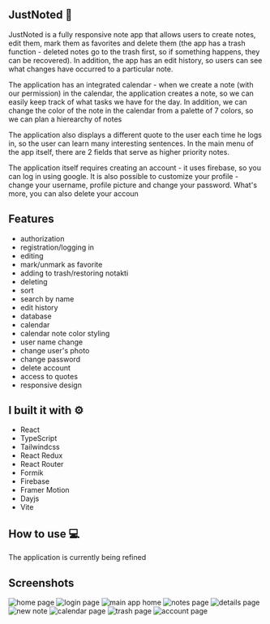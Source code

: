 ## JustNoted :blue_book:

JustNoted is a fully responsive note app that allows users to create notes, edit them, mark them as favorites and delete them (the app has a trash function - deleted notes go to the trash first, so if something happens, they can be recovered). In addition, the app has an edit history, so users can see what changes have occurred to a particular note.

The application has an integrated calendar - when we create a note (with our permission) in the calendar, the application creates a note, so we can easily keep track of what tasks we have for the day. In addition, we can change the color of the note in the calendar from a palette of 7 colors, so we can plan a hierearchy of notes

The application also displays a different quote to the user each time he logs in, so the user can learn many interesting sentences. In the main menu of the app itself, there are 2 fields that serve as higher priority notes.

The application itself requires creating an account - it uses firebase, so you can log in using google.
It is also possible to customize your profile - change your username, profile picture and change your password. What's more, you can also delete your accoun

## Features

- authorization
- registration/logging in
- editing
- mark/unmark as favorite
- adding to trash/restoring notakti
- deleting
- sort
- search by name
- edit history
- database
- calendar
- calendar note color styling
- user name change
- change user's photo
- change password
- delete account
- access to quotes
- responsive design

## I built it with :gear:

- React
- TypeScript
- Tailwindcss
- React Redux
- React Router
- Formik
- Firebase
- Framer Motion
- Dayjs
- Vite

## How to use :computer:

The application is currently being refined

## Screenshots

![home page](https://lh3.googleusercontent.com/pw/AJFCJaVpG8w7Z-YLer7r9Hoc63Y9Bwt0KVONerZ30Ab67YKcC2sCT3Cqo9-wlViQT_d1mqI0QQvCc4UdDXqgL7etgNitxW1So8coRJEnPsOhtMpfa-blJNiN2HZHvczjwyah0ca71VYz58AA67Qj8t4uavRprN9XcU6p7oem7PB2sQQRojUwIR7sB_YQ9CLd1oVRtoCK0RROpvGSQjIFA-X_OdgL8TB-1v2hb0wvEZotAcH1B1PX8r7k_yzohMWonAsV1J3046020IYnO_znJkHFx2QjdrM3q3p3PvzrlF1akHTbfoIvh0yMvELDHFV6CElsM7iwl9CtTDUa42QvUxEpxSyvr-8V01R-HtYP4xrQu-WIwvoW5oGVft9r3xYxs4z0cvHVJAhdXc52vkSBL4Gi4PyjX6pbfXJm7eRztnqetiBUQLPpuEw97KX4LcEMAgm_DfGukNFjJv8mbFHtLyXowIWKIbs9FdwcZc0pP_pCF6rNGm6xkyqGeoAn05VggPJdAFgPsXNCzwrffU_uCMMvC22iZ2BFdQ82jWhcqATYuaHzyfANq0fanB92CG6IZRggGP5bCcIvab7BgstjbHuNVRvnUckoxS-3y1-snz49USrNOHMBDa5dow1Vymth-AEWgx0FZ_yFohNXhM1Gy1L18qoJU_It-SWqMm9F-ER9RZmj5T8zPqEq6elZzDMVbG2bL-BN2fk7Ba8F-hYOCMRxva5XXO2KahbBY5tggm1MpG6BYgpcTU4l2MphONyxn5xvMkubqDN6RqG-2X4oy0yljayT4ho0hENP6aOAys9a0_0eUyM4teVNTDdVzUm3V-sXrw38O8GThklDNcZTlvwkyHQ7i3jQAvKLCVELZok-nWQWK7g4hrqOqXI9EjriAlu-Po2Mtn7UV2TogBbPDHKusyvvGFRRE8TrWuk50UOUBIU1y3_kNd_la2eJKqWg=w1918-h1042-s-no?authuser=0)
![login page](https://lh3.googleusercontent.com/pw/AJFCJaW8kDzaNgaSzqAAOczIrf4do1E-psjn1WnX_8qiVVGi7Ykk_gQgOypSCFTOjxyoVueByxZ0aY8_TFLrCExAMYoOpQ-Y-kj50fYQyKct7y13Y7rq4uCG-zUu-I2dKztkmGqhD5pyjRTLhm_4KNq8oEDYp_lClDmwhJkX6ekowhuW71X3ZS3o_-_c_IiYdP7Gd3Cgtjzu0bU9TYXUDsc3QmhROVqbLhKa9Jzn-kxmV9W_Dd4E80_7xZqofnl4Ok54gTdt-YjnpiWxgjGwS4OVOLiT2cr2aXXAeh1mSfs-5jUccuG0I6AuSGOCvS1VPgYko_Gc6UvejHagXGv0wYUMSNk2cqfFPFI9IouCOGkNc5juHUYOPnYO2iiADnvOa5m3uKItCM7kT6srwlCH00UCQWyZ5v3EoyELha7mzWdXf1sWfzLUFTMtqNAYrrJ-JNaOaI6fjrgzufD0YhssAJTPcE68fIvUcYcM2031MGa34KEAllLpGnpdLEfljl2YqtBD65huDs9aUVwfbwZBMepnq4ZjlCJgGoDPTx2J90I2zo6DWnhP3WuOxaz3COwtw5rClvVcDPm2Iv-H5f-o7-Uckr0ujO5ZmueaETwVjwVsMXB4WAxmNIUcI-_Bkiv4SSz6XvJ3fwoE0zcYyy5swxvDB5RhkcD0Y2rHfVCI17vSvRn9Q7aA7wCMu5VD96gpzDYHV0-WpvUhWhPjwaSM9iLoH4iVpXBh54G4dvZ29T4m9KfkFtUrpjCT4N0cR2nvnOFLbtDx2-qed1b2r1OMaYtuGXssbSLqs9OnGkM5GGEH5w8L_sQIwAuzaHKHHb_veztyqFVJnuTkeFLQm-A3knfnS0LlNym-6QofLkZ16frQ04NfNC5L7THFSO4RWCtUT0OsLTDcxArsqALBtJYWCEvj28J4jccCGQ-8eYeDv5OqoLJbtPbgltJwYsDOgUg-=w1366-h768-s-no?authuser=0)
![main app home](https://lh3.googleusercontent.com/pw/AJFCJaXsQIaPovvPvrp_OxaTSl-7JK2X5RD6Y24Ze8fz2SVNktRV6itqLkAN0xqnfoaQaBQsebq264SFDbopJQybjpDHwNk_7ym9atgWfmUtlcA4ZNhohcY9TsKyKvt7k7DfDCD3g9d70Qv4yp3A_XWv-Ks3tTQbRGl8x6b0qMrjzcWZrYnPeci1JuNoInskVQAuD6yHibY-uOHX7eMMidpYLxOVM8TkVdCh5wLYEinztA9wjg3jFHZIVxiWrK7ILfGXcD92eBat8KJDhefkBF8u0uPzL_dI-u-gq3S5vagg0tviP_GIW7pwXYs-fxxnzNEaZcvgZYdfYUD5egqb7BYsYnWolYTDIGck3R2LAjGCbdl6lQ-4LeVDC0qvt6Oqtkh9Vy42nHrL-s8KXbQO5ORf6te-ndxtyYUWkMNZMlXYy8unU6ElT-CmJ8McEvn00SchCXm8uleyvm9D60gvd4cFxEQrgEFkyO9-W9b61xM-MggNMnEzYdkfOMycA2lURdrZFAVa7mj7mI4PAIHd9baRHgKxZHb7DhHFfVc8Iu8xjheWAPi9lqffRqjRloHxYq9uIFSPiMeMLwEKjDk2-GzHC7mNZiIvRFtVdHx2nkHsmgTm_z2BbizcgR-ggSm-OY-T9c9kxU51qr1cjAX7778zO__pNw8sD_L5_dQY-DljRJIgaYUPgqR15hw-TSVsKwnL_6XmeWuGNvR4cb8bf_vaWWM6f0d7SZt66Qj6q2Jomf_XnSnoxmd2ls1DToIYx7w4W1BKEDzeVrtq8oaDjZuMBayAnpxgn-diAj83oEwRUQJ-OOAsjmij_iiTz3OBz6H_Ypznt9kutKCxs3zjpjsiO2Nh9sieZJl1zdy_gBU7qUvIqg4v7t0-C5g3WdV9OaU9BzB91GQR7xt6xGMpUFMev9LdlgZ7eK3ac3s0vlHtefq4ZWFxsdKH8JSWByTO=w1366-h768-s-no?authuser=0)
![notes page](https://lh3.googleusercontent.com/pw/AJFCJaUw064u5Y6xWSzgHnyvj6C3dtUf8exPxvKwePB0WWhtKpG7VZ9aVyM6-p1f7OKQSpwS4OIs6IBUpupK4mkIm-JM5tUktdyv_MnjLRaNxU0ysWdQUXkgM1Oy7GDS36AXtpF-1BpmApFkymQInyUX7NLY4CGt7Qh-4t97L0-VdPd_pQUgIY8WU0wXLpX6i2ym9nLpKxFv9W623MMwz4ggg_jK3JXYPsbCa5-WBGxIMNQwcGjQCqjgb4FQSw_fSWxiAB1-jH_c9bZmUigvJGpGkzX_dRQCXNpLlqwhVJje4-2jZEc2yZSd5dHyNGtKSHBtQjzXgRz_zdbc3Co7w0gy1aAoT_eN-VZx3iBYwNDWT8tYu5n3U8fp4DDgTxUWk4ejFqJy94zRkh7UtXonEqnK-QX6J6Rs9Q0CRctQVLosKi-YYRL9Ex5WkdZ-c8bjxw6PaIzj0A8oW2k9YBGNU11IdjfxgeZC2JuGrf6iGKstcJp2-KJ2SCER8gdIgEZfg2ANTiqmT-QuexyUsKDeOyZZtEQbbh55S01dBKMja3wpywVenzAw8EPQ1-Le6bh7dMrX_4fRZa5LFqSBNAe9TlT20w6RZXUiiBF0xPzRS8kTElys_SsX0n1CTLSb6VW841im5R95CMrRMgCnWfdDorftAaoNb3r52Ltv6USGGAkWBRMI3FjFEWV49FArUAf4YjuenN5bPIIAqFsxoZBBfysG4kSWpgHKSgcPMVBUP-__1hOzPW4aMLa1uhM3mk-xF3c_sBMjomcGCz5znUVw1ahQGUoTOQCd_jp9uzsWBtlNS04dzu3FqenYICXrfLltUuJkQWyPNJMy3Uqx4XZgmpZovKM8B4f7C28Qg2S7AXi5oGjnrlr4wuLaUW3Ro_lYKkgIDfwVq8a4fBs3mVXw6Slikf2Ob5YnTOebCinBuPE5r6hOFtHUqVxLzsTw-UBt=w1366-h768-s-no?authuser=0)
![details page](https://lh3.googleusercontent.com/pw/AJFCJaUDJ3x7uFSuBL-bV5LngVdZdmsrYSbdVRqiPtQk7OT34gh3WUlULu3TxBEcSLc-TZbC1vtbhlpfekBgGfTDnihXOtK117YrORwwbWL_8ObUmJx31ilKFDjT2ENMQCPszpY_j1iyuGXitmxcPyWI2ur6rH93jiZ73iSI7neIUdgZfU_Hm3LO08cq8qC4pu6UteNkK2RaaEatiVlpecpwxdEFVtNRJNqeF29eQbs_I8eBEqKr0acNSwETE6gYKPdu4sfU67W_fSPB4bs4JT66N-Dxzcud-PoKrqvI-HJ8k_BiVS440HD_QhIit1k3G1BKVNo7BcL08hzkR_d_95TZHB6FjG7iUbmougy7gFKbnXYTI-qEFPTtAOOuadisU9Khwibgr7LL1C1W9oDtoHA7yFukmv8TGaWKmYec2hhAiRVDJqHp3QiW_CdEl4CP5VfB7q4Q41-HY9KmxgfooN4Ogi29UnHPJdoXB771ihO7xsiWSqvgrir6HlrJyFJG71idHdBkTFTu7qX-IfV_6LLaG4uxYwHovrQgs7avS7UwwCToTEVKAqfDx6bu49HZLJcGXbduh9aweMpJMkJOkuaxpx2TPHZ6EPpmEw2_ORaW7dCXIJ7dCisU1i9YqBRvzjLR1upZFajQlS4yuIIurWy7RiiZZV9RTDMyQXEW6peLb05IFopsYBWUasJf7OmSQ-UKOVtry5hJkCrgl-yeKnfKWumDDd3B494BPBJxZf94s9_6Pe-2zoiX6smSyhmLNlt5o92pNIQEFKScTjBEEs8aB8KnJfJdMrLr_0O8qBC_nw6PAlZ6mJZ_19KYPhJz9UYyyDTNoP179h4z5wfNrCVBgth8UG3SOMNWwZLJ94gT8ULxBpO9kDIkx-_cgdEFSpwNsVKZvrmF59pxzAVYIGHuHp3G8ZxpfmgI-t4XBdKgD4YBbrK5ZPCW3o86GnsI=w1366-h768-s-no?authuser=0)
![new note](https://lh3.googleusercontent.com/pw/AJFCJaUF5j-BgOvP_ewdYnUaPoZt2ev-KFJfVBeVAU_ZO10YqIv-KuX52uq0yhsWzH9Rm3udmIlEcXYamHVl6YmkvFS95acTdUiY7kmk-LSYrXrw98DU07KOrV3etSxBvwff1sSJSKInKTRjev8nGc6ZXeChsQ1idUUe18foD0dy0ZzY96ehhCw462hLUxIVVemkTi7aiQ0_0NDFD4J05O75ejVWoqvMIIXsqyw3I_hkZwvIwkuT1FYe4dswkDSZgTp8HnnujgcLnHryqBQ8aAtUyUZzXpq5J65rgfjQzSUqWbOEp3wYhTt59_N1cQ1qgpeRgAOtIsEF0jJvkn2AuNJtryoNp_d1BeFOXdFLTwvQM_PO7Dh9D-1Bvx5Zd3gaYDAt4NRL_2zecvlz1pEZ-X-OrLEshC4mU1aTl0jaf5U7xMlvm5dZfPpm6ASRhP6PbkxG3_5JXmmEWBbY8uLW6cD8MwEp8P11kr_sFfGFMzdRe04sBk4u-XFoF0vE1WGg7w0ipg2eDXVvytJE7U1yZNtcK9ZLHvuR2RNuk7uGFhHVMrNbZRK0XqdUhgn0YnrEx3WTaUB6SQrDIp4aAmqgoeo6MuFtfGAC_F3fOibdp9YycaW4qkJibEHKc0Rc2OSnSd3mZdMAerx53rCJPhHU3XQvPud5my9oCxJITwtlu2vzKUp1fBVrNCTD3Ai8qphwtXhTNHh0GaTFJr4pfrKCmYBD8c3QPNMhvvqpFxKjeKEA7kTFniXmpDLR66j7nyfY1UPiU4LQgK_0cBhT0jiKsV6fYcJ7XZbgKenjDr2PzwTeTfHLah2EzcfzBTqOxRvpNBeLDlwNt2Ov-u00K2Pe1dRboY-IHXQGH0qOd_sp_bYVw-wExJcQhf4CS984hnOuEwnus74O1XBqx5ReBHBYQTWl9v7ey_KThcwoi3e6qpT2-J8IUxsmEhoXxMmS3YUc=w1366-h768-s-no?authuser=0)
![calendar page](https://lh3.googleusercontent.com/pw/AJFCJaXAbnb9Y5y09Zv1tnA1RdzhuVQIq7v1L98h0jhZpXr7FEcCrn9cfhj5d7eQNyUhUGa_dZW2sgZZoL6wjjsre9UAP3nOIB8d7I7-IhVJKFcIL_Mgj9XHXVrwac49hIaGWKM9HGH7XhS5B4YUzF_NBdcvowUE1MHnPuINlnY6nvnFK47T1kkXsMwasHFZ25WbOauhWkq1VtxRzINQABP3quzaQ04qgYGagCL8hV81JiIXRNfdMHPgkFAInvycA0-OGoWXt6I4IYcCgCt87KRDK7pkDNRDiGFGSQQJ9zmn4JnkfpF6SOcP469WUTRl7gkE-x0JYvTazeUMi26RNTjsebgMG2c9wxKsI3t_IXk4OXrPTLJLNp-1Yl1wbXorirqLdDLVFq0X7HFxOkZLUmRuT94tbVTvObV2y8XtiOEjXC_hsTCUyt2nm5b0CenBfe4OykRXoCokRXJnWBE6z60_PxG15w6rtqpBZYt4kCTMz23SbzBvB54GRHewSdMURIty0iqv4kmerY5-FC2ZjZsISPHqK_V0aLFOJzEgIhb_FvP_iiuNGHAFZqywJ-vaonjetN1Bz7R2ThUWmavz89Sa7pP1iHlz35AGVtCagu-Ukl56MuXGL7owNgNCRXVm4pyWNkUfAysQTZllgoDobVs899Tduxi1iu988EV2YSA5zqwJ2KSQ_z_RzKYwpQcHRnq_SvRZEvQdMIbd2sYzPWuxzdHUhHQD-B9m7dxlG0lm6TLl2bNT5PilIDqQle2bnCbgSJzHrycGbbhfh1VunEgrpZ4DMsg6SvzM_CTgJKWFNJvkgL4VezmDeWVSz3FL4WZwnkR4ok5lCxB2meoSoka70-A0RuJEB-8bChfgFBcQoadrESF2xtW6DImvIeQ4puaTgQ34LMAKhSgkgSP00Zqs3I9XeAZGsoJvzbJTzYBoYqp_ft01ra_N2JWmm33p=w1366-h768-s-no?authuser=0)
![trash page](https://lh3.googleusercontent.com/pw/AJFCJaXWZ4ENBtyxtOEownRQmuS3IB3pbiuvG0M-RzDhNN0Ln3DRPfchugIgO_aP3StDu7Vb0MytZicovClFqMKQBQFWcsrezfhZUTTEQIeeOGfix1se_vekmoAEsfWEK50mZ4Hvuw9Yjy3eRJxpc_WSTVDmJDPMQ7kLIpY4ZVCaRioDBPKxuhJoMioOEIDFuLpaWG_QanjJ-Kbh4SpvDqvbc6FAaQhel5_r_KxJoysb6ATSGvaHaXK8E53K3mvyjr8ay0Vt9mG1EiZ43gX_hf2h6lnG_a2KgfHhg2rzCPhePxswx23sadCm8ky1J8ywHkLS2CQL303vQzNDsXduK22FM5qg5GbY_HJBAT2MazmAfIYdQUTT6gyJyXW2CJKPZKj7El5-vqDq5mzqe8c3_zifsiItOYXN-iD4yJQFa5oRW1d9zII1EVQnsQfgbzjodYWnYP2D4O67iCmRpTOygpyKJ7V1-cOP2qdfdldv-s1ZvgxdDob179Z-yU04knkefgfF3HSseYFqvXeh5hlkk-DpaJgP5whJuJ617j1qcRDJR3pDhre1H9OVOw1Kvdt-ySyfPgZRJcCCAWqxK4vqoY8LIunddwlUGnubrk1CNziUIRxMQ5WFba1OZt6qdLbETkATro29H4XG00zrFqTIPc5J6JDeD1BPQEjIDQ1iz5LoDij7AJu_qN3qDwdOcWdlXbAcqoH6GNYHQhTrJNW0rVj_-ZoVdqLR5hqg7R1klMVJafRunGY6Q8H0Sp6hwZbh8S-1tpJzG7oF3RYWs-FjMRTqTzZ1aJZtOs6YbXWdFmU2nSUSOcuQn0ppe5n6992hCEO9be7fdEgoElWVg3zCYnccTzp6IoEkjx47ZTCD8JoBjQG8nqH6Fmv1Ed4oMcsunv1CmLWwRUS1JtwfB9KPJCn7Pt3bqwtQ-hqJUe83clqUOMyq6Y6ur9VovgQT8-4L=w1366-h768-s-no?authuser=0)
![account page](https://lh3.googleusercontent.com/pw/AJFCJaUqPp6msm2l2QDgX_jrBjOAo4U_hfNMg1R_b-2YdBiHTp9rX2AOoNyCq49OxebdmddiTg0TluyArnIlCepaldr6YFuZEMXarhw5olyVuZKRaYNASpcu6FOunusLVV6XIB7_016JmSz2J4UEsRkaOeOodKFNOB2tc3W_q9UYlfXKiUcUr7KNYIayjYnff8gOIYIiL8fZR-YkczmYnDbF7B33wNKcg_ujoy-cGR0is_8lN-a1SOlYQs1WKEqpCld93dOTFKfyah9JQF9ySpKSRrDNeOV0WUeA-JbMgXdj1yZGe7vQ8QDtfjiiy2Z1Pgg1z3XIGfZ6TtvoKXFKJAfH0vvTBqy64gp8FVXOcIdIpjNmAdmfVn_nFcqBjm2Y4WiS10T_R5tnpevmJLCMVlEMINPq6vUG93DJg4fiiQvfvwAclme-qlSGyanzVbKOvcszs7nhYGYLVcMhIS-B-2xZjV1WapBAa-jm-_C4JiJ0Vfo6l5jzrOWWuwdE0g77DVbj5fmkI01Fp6XjGHaWHPoX66vO1-FqAddI1XERQiZczi5R2sa5WpS-YXoK7DkRj9L3VMSn-EYovRVovQR8-xMyIqz2KR4LgOpBq3hbhXj2hplU4VCOEwZ6v97ik_OWfmnDYzRaid1xOEoOu-TzLCevz9NOXAWrD85Ipa-_FtlU6xmrHfLA_TSS3Ak-c8w90lMk49dwuM9-cp7XsdxM1rOkeMQbBw6anrXAQpCVHp_a8DbS--2ghY0eEU_JGQIzywyCVkBYkiJfUnt0CbQTZoMr1lRhkexwIsRUEEurS1t8ja6QC7Ji12LTQyoo6hXp-5ixVoaVuMl9WeXAeTR0W9QlWHbKXvzYZhQw1fJ8YGJg6YTa2QYgPU2nEz1OWbnPv2sGPEDHTZRkswy2CERrJdp2NFck5C0wCZZ5jbbDYqXnVf_gR6-hV1f1Y1Fsq1Lj=w1366-h768-s-no?authuser=0)
